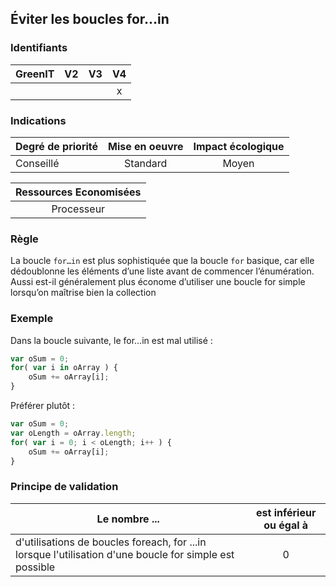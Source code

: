 ## Éviter les boucles for...in
### Identifiants

| GreenIT |  V2  |  V3  |  V4  |
|---------|:----:|:----:|:----:|
|      |   |   |  x   |

### Indications

| Degré de priorité |      Mise en oeuvre       |  Impact écologique    | 
|-------------------|:-------------------------:|:---------------------:|
| Conseillé         |  Standard                 | Moyen                 | 


|Ressources Economisées                                      |
|:----------------------------------------------------------:|
|  Processeur |

### Règle

La boucle `for…in` est plus sophistiquée que la boucle `for` basique, car elle dédoublonne les éléments d’une liste avant de commencer l’énumération. Aussi est-il généralement plus économe d’utiliser une boucle for simple lorsqu’on maîtrise bien la collection

### Exemple

Dans la boucle suivante, le for…in est mal utilisé :
```javascript
var oSum = 0;
for( var i in oArray ) {
    oSum += oArray[i];
}
```
Préférer plutôt :
```javascript
var oSum = 0;
var oLength = oArray.length;
for( var i = 0; i < oLength; i++ ) {
    oSum += oArray[i];
}
```
### Principe de validation

| Le nombre ...     | est inférieur ou égal à   |  
|-------------------|:-------------------------:|
| d'utilisations de boucles foreach, for ...in lorsque l'utilisation d'une boucle for simple est possible  | 0  |
